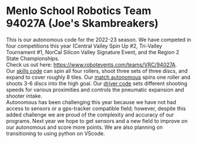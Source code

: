 # Menlo School Robotics Team 94027A (Joe's Skambreakers)
This is our autonomous code for the 2022-23 season. We have competed in four competitions this year (Central Valley Spin Up #2, Tri-Valley Tournament #1, NorCal Silicon Valley Signature Event, and the Region 2 State Championships. <br/>
Check us out here: https://www.robotevents.com/teams/VRC/94027A. <br/>
Our [skills code](https://github.com/Menlo-Robotics-94027A/22-23-Autonomous/tree/main/Skills) can spin all four rollers, shoot three sets of three discs, and expand to cover roughly 8 tiles. Our [match autonomous](https://github.com/Menlo-Robotics-94027A/22-23-Autonomous/tree/main/Match) spins one roller and shoots 3-6 discs into the high goal. Our [driver code](https://github.com/Menlo-Robotics-94027A/22-23-Autonomous/tree/main/Match) sets different shooting speeds for various proximities and controls the pneumatic expansion and shooter intake.<br/>
Autonomous has been challenging this year because we have not had access to sensors or a gps-tracker compatible field; however, despite this added challenge we are proud of the complexity and accuracy of our programs. Next year we hope to get sensors and a new field to improve on our autonomous and score more points. We are also planning on transitioning to using python on VScode. 
